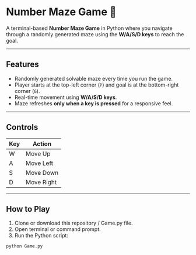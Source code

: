 # Number Maze Game 🧩

A terminal-based **Number Maze Game** in Python where you navigate through a randomly generated maze using the **W/A/S/D keys** to reach the goal.

---

## Features

- Randomly generated solvable maze every time you run the game.
- Player starts at the top-left corner (`P`) and goal is at the bottom-right corner (`G`).
- Real-time movement using **W/A/S/D keys**.
- Maze refreshes **only when a key is pressed** for a responsive feel.

---

## Controls

| Key | Action          |
|-----|----------------|
| W   | Move Up        |
| A   | Move Left      |
| S   | Move Down      |
| D   | Move Right     |

---

## How to Play

1. Clone or download this repository / Game.py file.
2. Open terminal or command prompt.
3. Run the Python script:

```
python Game.py
